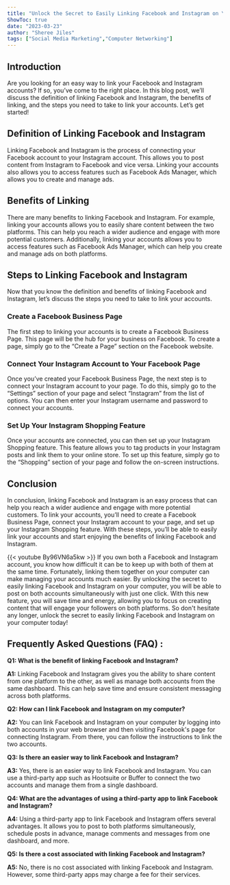 ```yaml
---
title: "Unlock the Secret to Easily Linking Facebook and Instagram on Your Computer!"
ShowToc: true 
date: "2023-03-23"
author: "Sheree Jiles" 
tags: ["Social Media Marketing","Computer Networking"]
---
```

## Introduction

Are you looking for an easy way to link your Facebook and Instagram accounts? If so, you’ve come to the right place. In this blog post, we’ll discuss the definition of linking Facebook and Instagram, the benefits of linking, and the steps you need to take to link your accounts. Let’s get started!

## Definition of Linking Facebook and Instagram

Linking Facebook and Instagram is the process of connecting your Facebook account to your Instagram account. This allows you to post content from Instagram to Facebook and vice versa. Linking your accounts also allows you to access features such as Facebook Ads Manager, which allows you to create and manage ads.

## Benefits of Linking

There are many benefits to linking Facebook and Instagram. For example, linking your accounts allows you to easily share content between the two platforms. This can help you reach a wider audience and engage with more potential customers. Additionally, linking your accounts allows you to access features such as Facebook Ads Manager, which can help you create and manage ads on both platforms.

## Steps to Linking Facebook and Instagram

Now that you know the definition and benefits of linking Facebook and Instagram, let’s discuss the steps you need to take to link your accounts.

### Create a Facebook Business Page

The first step to linking your accounts is to create a Facebook Business Page. This page will be the hub for your business on Facebook. To create a page, simply go to the “Create a Page” section on the Facebook website.

### Connect Your Instagram Account to Your Facebook Page

Once you’ve created your Facebook Business Page, the next step is to connect your Instagram account to your page. To do this, simply go to the “Settings” section of your page and select “Instagram” from the list of options. You can then enter your Instagram username and password to connect your accounts.

### Set Up Your Instagram Shopping Feature

Once your accounts are connected, you can then set up your Instagram Shopping feature. This feature allows you to tag products in your Instagram posts and link them to your online store. To set up this feature, simply go to the “Shopping” section of your page and follow the on-screen instructions.

## Conclusion

In conclusion, linking Facebook and Instagram is an easy process that can help you reach a wider audience and engage with more potential customers. To link your accounts, you’ll need to create a Facebook Business Page, connect your Instagram account to your page, and set up your Instagram Shopping feature. With these steps, you’ll be able to easily link your accounts and start enjoying the benefits of linking Facebook and Instagram.

{{< youtube By96VN6a5kw >}} 
If you own both a Facebook and Instagram account, you know how difficult it can be to keep up with both of them at the same time. Fortunately, linking them together on your computer can make managing your accounts much easier. By unlocking the secret to easily linking Facebook and Instagram on your computer, you will be able to post on both accounts simultaneously with just one click. With this new feature, you will save time and energy, allowing you to focus on creating content that will engage your followers on both platforms. So don't hesitate any longer, unlock the secret to easily linking Facebook and Instagram on your computer today!

## Frequently Asked Questions (FAQ) :
**Q1: What is the benefit of linking Facebook and Instagram?**

**A1:** Linking Facebook and Instagram gives you the ability to share content from one platform to the other, as well as manage both accounts from the same dashboard. This can help save time and ensure consistent messaging across both platforms. 

**Q2: How can I link Facebook and Instagram on my computer?**

**A2:** You can link Facebook and Instagram on your computer by logging into both accounts in your web browser and then visiting Facebook's page for connecting Instagram. From there, you can follow the instructions to link the two accounts. 

**Q3: Is there an easier way to link Facebook and Instagram?**

**A3:** Yes, there is an easier way to link Facebook and Instagram. You can use a third-party app such as Hootsuite or Buffer to connect the two accounts and manage them from a single dashboard. 

**Q4: What are the advantages of using a third-party app to link Facebook and Instagram?**

**A4:** Using a third-party app to link Facebook and Instagram offers several advantages. It allows you to post to both platforms simultaneously, schedule posts in advance, manage comments and messages from one dashboard, and more. 

**Q5: Is there a cost associated with linking Facebook and Instagram?**

**A5:** No, there is no cost associated with linking Facebook and Instagram. However, some third-party apps may charge a fee for their services.


